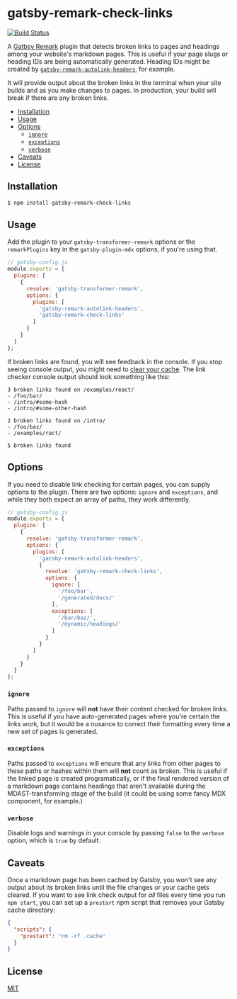 # gatsby-remark-check-links

[![Build Status](https://github.com/trevorblades/gatsby-remark-check-links/workflows/Node%20CI/badge.svg)](https://github.com/trevorblades/gatsby-remark-check-links/actions)

A [Gatbsy Remark](https://www.gatsbyjs.org/packages/gatsby-transformer-remark/) plugin that detects broken links to pages and headings among your website's markdown pages. This is useful if your page slugs or heading IDs are being automatically generated. Heading IDs might be created by [`gatsby-remark-autolink-headers`](https://www.gatsbyjs.org/packages/gatsby-remark-autolink-headers/), for example.

It will provide output about the broken links in the terminal when your site builds and as you make changes to pages. In production, your build will break if there are any broken links.

- [Installation](#installation)
- [Usage](#usage)
- [Options](#options)
  - [`ignore`](#ignore)
  - [`exceptions`](#exceptions)
  - [`verbose`](#verbose)
- [Caveats](#caveats)
- [License](#license)

## Installation

```bash
$ npm install gatsby-remark-check-links
```

## Usage

Add the plugin to your `gatsby-transformer-remark` options or the `remarkPlugins` key in the `gatsby-plugin-mdx` options, if you're using that.

```js
// gatsby-config.js
module.exports = {
  plugins: [
    {
      resolve: 'gatsby-transformer-remark',
      options: {
        plugins: [
          'gatsby-remark-autolink-headers',
          'gatsby-remark-check-links'
        ]
      }
    }
  ]
};
```

If broken links are found, you will see feedback in the console. If you stop seeing console output, you might need to [clear your cache](#caveats). The link checker console output should look something like this:

```
3 broken links found on /examples/react/
- /foo/bar/
- /intro/#some-hash
- /intro/#some-other-hash
⠀
2 broken links found on /intro/
- /foo/baz/
- /examples/ract/
⠀
5 broken links found
```

## Options

If you need to disable link checking for certain pages, you can supply options to the plugin. There are two options: `ignore` and `exceptions`, and while they both expect an array of paths, they work differently.

```js
// gatsby-config.js
module.exports = {
  plugins: [
    {
      resolve: 'gatsby-transformer-remark',
      options: {
        plugins: [
          'gatsby-remark-autolink-headers',
          {
            resolve: 'gatsby-remark-check-links',
            options: {
              ignore: [
                '/foo/bar',
                '/generated/docs/'
              ],
              exceptions: [
                '/bar/baz/',
                '/dynamic/headings/'
              ]
            }
          }
        ]
      }
    }
  ]
};
```

### `ignore`

Paths passed to `ignore` will **not** have their content checked for broken links. This is useful if you have auto-generated pages where you're certain the links work, but it would be a nusance to correct their formatting every time a new set of pages is generated.

### `exceptions`

Paths passed to `exceptions` will ensure that any links from other pages to these paths or hashes within them will **not** count as broken. This is useful if the linked page is created programatically, or if the final rendered version of a markdown page contains headings that aren't available during the MDAST-transforming stage of the build (it could be using some fancy MDX component, for example.)

### `verbose`

Disable logs and warnings in your console by passing `false` to the `verbose` option, which is `true` by default.

## Caveats

Once a markdown page has been cached by Gatsby, you won't see any output about its broken links until the file changes or your cache gets cleared. If you want to see link check output for *all* files every time you run `npm start`, you can set up a `prestart` npm script that removes your Gatsby cache directory:

```json
{
  "scripts": {
    "prestart": "rm -rf .cache"
  }
}
```

## License

[MIT](./LICENSE)
